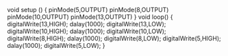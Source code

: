 void setup () 
{
pinMode(5,OUTPUT)
pinMode(8,OUTPUT)
pinMode(10,OUTPUT)
pinMode(13,OUTPUT)
}
void loop()
{
digitalWrite(13,HIGH);
dalay(1000);
digitalWrite(13,LOW);
digitalWrite(10,HIGH);
dalay(1000);
digitalWrite(10,LOW);
digitalWrite(8,HIGH);
dalay(1000);
digitalWrite(8,LOW);
digitalWrite(5,HIGH);
dalay(1000);
digitalWrite(5,LOW);
}


